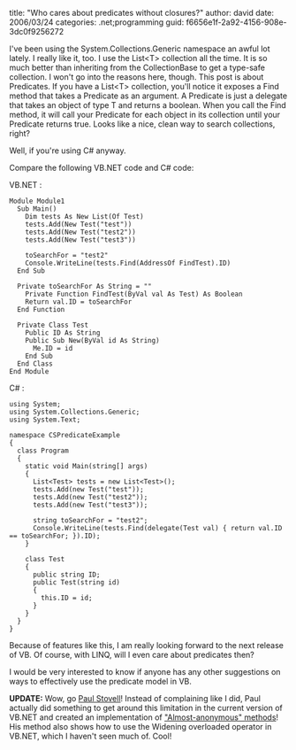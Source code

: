 
title: "Who cares about predicates without closures?"
author: david
date: 2006/03/24
categories: .net;programming
guid: f6656e1f-2a92-4156-908e-3dc0f9256272

I've been using the System.Collections.Generic namespace an awful lot lately. I really like it, too. I use the List&lt;T&gt; collection all the time. It is so much better than inheriting from the CollectionBase to get a type-safe collection. I won't go into the reasons here, though. This post is about Predicates. If you have a List&lt;T&gt; collection, you'll notice it exposes a Find method that takes a Predicate as an argument. A Predicate is just a delegate that takes an object of type T and returns a boolean. When you call the Find method, it will call your Predicate for each object in its collection until your Predicate returns true. Looks like a nice, clean way to search collections, right?

Well, if you're using C# anyway.

Compare the following VB.NET code and C# code:

VB.NET :

    Module Module1
      Sub Main()
        Dim tests As New List(Of Test)
        tests.Add(New Test("test"))
        tests.Add(New Test("test2"))
        tests.Add(New Test("test3"))

        toSearchFor = "test2"
        Console.WriteLine(tests.Find(AddressOf FindTest).ID)
      End Sub

      Private toSearchFor As String = ""
        Private Function FindTest(ByVal val As Test) As Boolean
        Return val.ID = toSearchFor
      End Function

      Private Class Test
        Public ID As String
        Public Sub New(ByVal id As String)
          Me.ID = id
        End Sub
      End Class
    End Module

C# :

    using System;
    using System.Collections.Generic;
    using System.Text;

    namespace CSPredicateExample
    {
      class Program
      {
        static void Main(string[] args)
        {
          List<Test> tests = new List<Test>();
          tests.Add(new Test("test"));
          tests.Add(new Test("test2"));
          tests.Add(new Test("test3"));

          string toSearchFor = "test2";
          Console.WriteLine(tests.Find(delegate(Test val) { return val.ID == toSearchFor; }).ID);
        }

        class Test
        {
          public string ID;
          public Test(string id)
          {
            this.ID = id;
          }
        }
      }
    }

Because of features like this, I am really looking forward to the next release of VB. Of course, with LINQ, will I even care about predicates then?

I would be very interested to know if anyone has any other suggestions on ways to effectively use the predicate model in VB.

**UPDATE:** Wow, go [Paul Stovell](http://paulstovell.net/)! Instead of complaining like I did, Paul actually did something to get around this limitation in the current version of VB.NET and created an implementation of ["Almost-anonymous" methods](http://www.paulstovell.net/blog/index.php/almost-anonymous-methods-in-visual-basic-net/)! His method also shows how to use the Widening overloaded operator in VB.NET, which I haven't seen much of. Cool!


